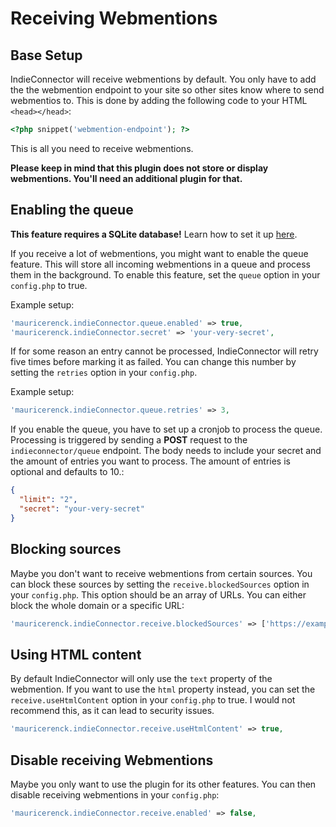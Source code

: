# Receiving Webmentions

## Base Setup

IndieConnector will receive webmentions by default. You only have to add the the webmention endpoint to your site so other sites know where to send webmentios to. This is done by adding the following code to your HTML `<head></head>`:

```php
<?php snippet('webmention-endpoint'); ?>
```

This is all you need to receive webmentions.

**Please keep in mind that this plugin does not store or display webmentions. You'll need an additional plugin for that.**

## Enabling the queue

**This feature requires a SQLite database!** Learn how to set it up [here](/docs/database.md).

If you receive a lot of webmentions, you might want to enable the queue feature. This will store all incoming webmentions in a queue and process them in the background. To enable this feature, set the `queue` option in your `config.php` to true.

Example setup:

```php
'mauricerenck.indieConnector.queue.enabled' => true,
'mauricerenck.indieConnector.secret' => 'your-very-secret',
```

If for some reason an entry cannot be processed, IndieConnector will retry five times before marking it as failed. You can change this number by setting the `retries` option in your `config.php`.

Example setup:

```php
'mauricerenck.indieConnector.queue.retries' => 3,
```

If you enable the queue, you have to set up a cronjob to process the queue. Processing is triggered by sending a **POST** request to the `indieconnector/queue` endpoint. The body needs to include your secret and the amount of entries you want to process. The amount of entries is optional and defaults to 10.:

```json
{
  "limit": "2",
  "secret": "your-very-secret"
}
```

## Blocking sources

Maybe you don't want to receive webmentions from certain sources. You can block these sources by setting the `receive.blockedSources` option in your `config.php`. This option should be an array of URLs. You can either block the whole domain or a specific URL:


```php
'mauricerenck.indieConnector.receive.blockedSources' => ['https://example.com','https://example.com/source'],
```


## Using HTML content

By default IndieConnector will only use the `text` property of the webmention. If you want to use the `html` property instead, you can set the `receive.useHtmlContent` option in your `config.php` to true. I would not recommend this, as it can lead to security issues.

```php
'mauricerenck.indieConnector.receive.useHtmlContent' => true,
```

## Disable receiving Webmentions

Maybe you only want to use the plugin for its other features. You can then disable receiving webmentions in your `config.php`:

```php
'mauricerenck.indieConnector.receive.enabled' => false,
```